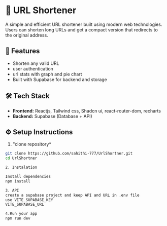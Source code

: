 # 🔗 URL Shortener

A simple and efficient URL shortener built using modern web technologies. Users can shorten long URLs and get a compact version that redirects to the original address.

## 🚀 Features

- Shorten any valid URL
- user authentication
- url stats with graph and pie chart
- Built with Supabase for backend and storage

## 🛠️ Tech Stack

- **Frontend:** Reactjs, Tailwind css, Shadcn ui, react-router-dom, recharts
- **Backend:** Supabase (Database + API)

## ⚙️ Setup Instructions

1. "clone repository*

```bash
git clone https://github.com/sahithi-777/UrlShortner.git
cd UrlShortner

2. Instalation 

Install dependencies
npm install

3. API 
create a supabase project and keep API and URL in .env file
use VITE_SUPABASE_KEY
VITE_SUPABASE_URL

4.Run your app
npm run dev
